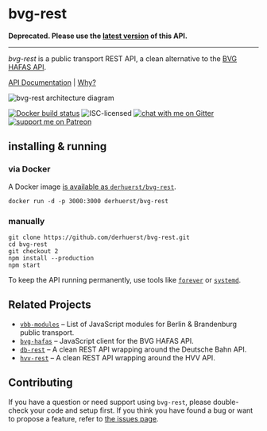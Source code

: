 # bvg-rest

**Deprecated. Please use the [latest version](https://github.com/derhuerst/bvg-rest) of this API.**

---

*bvg-rest* is a public transport REST API, a clean alternative to the [BVG HAFAS API](https://github.com/public-transport/hafas-client/blob/0466e570ad3fcdc952dc99da1ef30a084ab79f13/p/bvg/readme.md).

[API Documentation](docs/index.md) | [Why?](docs/why.md)

![bvg-rest architecture diagram](architecture.svg)

[![Docker build status](https://img.shields.io/docker/build/derhuerst/bvg-rest.svg)](https://hub.docker.com/r/derhuerst/bvg-rest/)
![ISC-licensed](https://img.shields.io/github/license/derhuerst/bvg-rest.svg)
[![chat with me on Gitter](https://img.shields.io/badge/chat%20with%20me-on%20gitter-512e92.svg)](https://gitter.im/derhuerst)
[![support me on Patreon](https://img.shields.io/badge/support%20me-on%20patreon-fa7664.svg)](https://patreon.com/derhuerst)


## installing & running

### via Docker

A Docker image [is available as `derhuerst/bvg-rest`](https://hub.docker.com/r/derhuerst/bvg-rest).

```shell
docker run -d -p 3000:3000 derhuerst/bvg-rest
```

### manually

```shell
git clone https://github.com/derhuerst/bvg-rest.git
cd bvg-rest
git checkout 2
npm install --production
npm start
```

To keep the API running permanently, use tools like [`forever`](https://github.com/foreverjs/forever#forever) or [`systemd`](https://wiki.debian.org/systemd).


## Related Projects

- [`vbb-modules`](https://github.com/derhuerst/vbb-modules) – List of JavaScript modules for Berlin & Brandenburg public transport.
- [`bvg-hafas`](https://github.com/public-transport/bvg-hafas) – JavaScript client for the BVG HAFAS API.
- [`db-rest`](https://github.com/derhuerst/db-rest) – A clean REST API wrapping around the Deutsche Bahn API.
- [`hvv-rest`](https://github.com/derhuerst/hvv-rest) – A clean REST API wrapping around the HVV API.


## Contributing

If you have a question or need support using `bvg-rest`, please double-check your code and setup first. If you think you have found a bug or want to propose a feature, refer to [the issues page](https://github.com/derhuerst/bvg-rest/issues).
